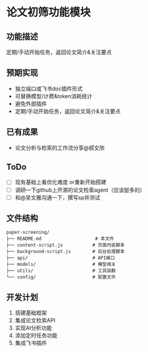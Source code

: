 # 论文初筛功能模块

## 功能描述
定期/手动开始任务，返回论文简介&关注要点

## 预期实现
- 独立端口或飞书doc插件形式
- 可替换模型/计费&token消耗统计
- 避免外部插件
- 定期/手动开始任务，返回论文简介&关注要点

## 已有成果
- 论文分析与检索的工作流分享@郝文欣

## ToDo
- [ ] 现有基础上看优化难度 or重新开始搭建
- [ ] 调研一下github上开源的论文检索agent（应该挺多的）
- [ ] 和@吴文雅沟通一下，撰写sp并测试

## 文件结构
```
paper-screening/
├── README.md                    # 本文件
├── content-script.js           # 页面内容脚本
├── background-script.js        # 后台处理脚本
├── api/                        # API接口
├── models/                     # 模型相关
├── utils/                      # 工具函数
└── config/                     # 配置文件
```

## 开发计划
1. 搭建基础框架
2. 集成论文检索API
3. 实现AI分析功能
4. 添加定时任务功能
5. 集成飞书插件
